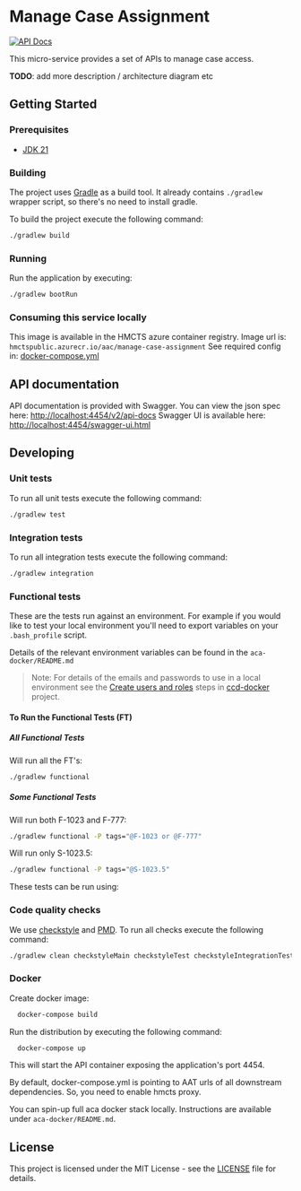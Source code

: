 # Manage Case Assignment


[![API Docs](https://img.shields.io/badge/API%20Docs-site-e140ad.svg)](https://hmcts.github.io/cnp-api-docs/swagger.html?url=https://hmcts.github.io/cnp-api-docs/specs/aac-manage-case-assignment.json)

This micro-service provides a set of APIs to manage case access.

**TODO**: add more description / architecture diagram etc

## Getting Started

### Prerequisites
- [JDK 21](https://java.com)

### Building
The project uses [Gradle](https://gradle.org) as a build tool. It already contains
`./gradlew` wrapper script, so there's no need to install gradle.

To build the project execute the following command:
```bash
./gradlew build
```

### Running
Run the application by executing:
```bash
./gradlew bootRun
```

### Consuming this service locally
This image is available in the HMCTS azure container registry. Image url is: `hmctspublic.azurecr.io/aac/manage-case-assignment`
See required config in: [docker-compose.yml](docker-compose.yml)


## API documentation
API documentation is provided with Swagger.
You can view the json spec here: [http://localhost:4454/v2/api-docs](http://localhost:4454/v2/api-docs)
Swagger UI is available here: [http://localhost:4454/swagger-ui.html](http://localhost:4454/swagger-ui.html)

## Developing

### Unit tests
To run all unit tests execute the following command:
```bash
./gradlew test
```

### Integration tests
To run all integration tests execute the following command:
```bash
./gradlew integration
```

### Functional tests
These are the tests run against an environment. For example if you would like to test your local
 environment you'll need to export variables on your `.bash_profile` script.

Details of the relevant environment variables can be found in the `aca-docker/README.md`

> Note: For details of the emails and passwords to use in a local environment see the
 [Create users and roles](https://github.com/hmcts/ccd-docker#3-create-users-and-roles) steps in
 [ccd-docker](https://github.com/hmcts/ccd-docker) project.

#### To Run the Functional Tests (FT)

#####  All Functional Tests
Will run all the FT's:

```bash
./gradlew functional
```

#####  Some Functional Tests
Will run both F-1023 and F-777:

```bash
./gradlew functional -P tags="@F-1023 or @F-777"
```


Will run only S-1023.5:

```bash
./gradlew functional -P tags="@S-1023.5"
```

These tests can be run using:


### Code quality checks
We use [checkstyle](http://checkstyle.sourceforge.net/) and [PMD](https://pmd.github.io/).
To run all checks execute the following command:

```bash
./gradlew clean checkstyleMain checkstyleTest checkstyleIntegrationTest pmdMain pmdTest pmdIntegrationTest
```

### Docker
Create docker image:

```bash
  docker-compose build
```

Run the distribution by executing the following command:

```bash
  docker-compose up
```
This will start the API container exposing the application's port 4454.

By default, docker-compose.yml is pointing to AAT urls of all downstream dependencies. So, you need to enable hmcts proxy.

You can spin-up full aca docker stack locally. Instructions are available under `aca-docker/README.md`.

## License
This project is licensed under the MIT License - see the [LICENSE](LICENSE.md) file for details. 
